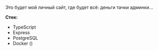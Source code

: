 Это будет мой личный сайт, где будет всё: деньги тачки админки...

**Стек:**
- TypeScript
- Express 
- PostgreSQL
- Docker ()